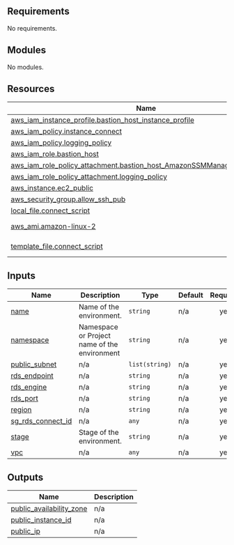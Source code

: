 <!-- BEGIN_TF_DOCS -->
## Requirements

No requirements.

## Modules

No modules.

## Resources

| Name | Type |
|------|------|
| [aws_iam_instance_profile.bastion_host_instance_profile](https://registry.terraform.io/providers/hashicorp/aws/latest/docs/resources/iam_instance_profile) | resource |
| [aws_iam_policy.instance_connect](https://registry.terraform.io/providers/hashicorp/aws/latest/docs/resources/iam_policy) | resource |
| [aws_iam_policy.logging_policy](https://registry.terraform.io/providers/hashicorp/aws/latest/docs/resources/iam_policy) | resource |
| [aws_iam_role.bastion_host](https://registry.terraform.io/providers/hashicorp/aws/latest/docs/resources/iam_role) | resource |
| [aws_iam_role_policy_attachment.bastion_host_AmazonSSMManagedInstanceCore](https://registry.terraform.io/providers/hashicorp/aws/latest/docs/resources/iam_role_policy_attachment) | resource |
| [aws_iam_role_policy_attachment.logging_policy](https://registry.terraform.io/providers/hashicorp/aws/latest/docs/resources/iam_role_policy_attachment) | resource |
| [aws_instance.ec2_public](https://registry.terraform.io/providers/hashicorp/aws/latest/docs/resources/instance) | resource |
| [aws_security_group.allow_ssh_pub](https://registry.terraform.io/providers/hashicorp/aws/latest/docs/resources/security_group) | resource |
| [local_file.connect_script](https://registry.terraform.io/providers/hashicorp/local/latest/docs/resources/file) | resource |
| [aws_ami.amazon-linux-2](https://registry.terraform.io/providers/hashicorp/aws/latest/docs/data-sources/ami) | data source |
| [template_file.connect_script](https://registry.terraform.io/providers/hashicorp/template/latest/docs/data-sources/file) | data source |

## Inputs

| Name | Description | Type | Default | Required |
|------|-------------|------|---------|:--------:|
| <a name="input_name"></a> [name](#input\_name) | Name of the environment. | `string` | n/a | yes |
| <a name="input_namespace"></a> [namespace](#input\_namespace) | Namespace or Project name of the environment | `string` | n/a | yes |
| <a name="input_public_subnet"></a> [public\_subnet](#input\_public\_subnet) | n/a | `list(string)` | n/a | yes |
| <a name="input_rds_endpoint"></a> [rds\_endpoint](#input\_rds\_endpoint) | n/a | `string` | n/a | yes |
| <a name="input_rds_engine"></a> [rds\_engine](#input\_rds\_engine) | n/a | `string` | n/a | yes |
| <a name="input_rds_port"></a> [rds\_port](#input\_rds\_port) | n/a | `string` | n/a | yes |
| <a name="input_region"></a> [region](#input\_region) | n/a | `string` | n/a | yes |
| <a name="input_sg_rds_connect_id"></a> [sg\_rds\_connect\_id](#input\_sg\_rds\_connect\_id) | n/a | `any` | n/a | yes |
| <a name="input_stage"></a> [stage](#input\_stage) | Stage of the environment. | `string` | n/a | yes |
| <a name="input_vpc"></a> [vpc](#input\_vpc) | n/a | `any` | n/a | yes |

## Outputs

| Name | Description |
|------|-------------|
| <a name="output_public_availability_zone"></a> [public\_availability\_zone](#output\_public\_availability\_zone) | n/a |
| <a name="output_public_instance_id"></a> [public\_instance\_id](#output\_public\_instance\_id) | n/a |
| <a name="output_public_ip"></a> [public\_ip](#output\_public\_ip) | n/a |
<!-- END_TF_DOCS -->